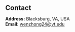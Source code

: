 <h1 id="contact"></h1>

<h2 style="margin: 60px 0px 10px;">Contact</h2>

**Address:** Blacksburg, VA, USA
<br>
**Email:** wenzhong24@vt.edu

